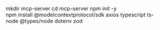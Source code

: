 mkdir mcp-server
cd mcp-server
npm init -y
npm install @modelcontextprotocol/sdk axios typescript ts-
node @types/node dotenv zod
